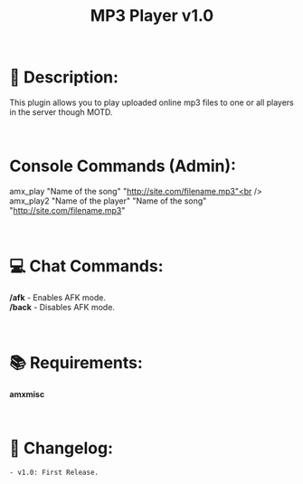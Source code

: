 <h1 align="center">MP3 Player v1.0</h1>

<br />

# :page_facing_up: Description:
This plugin allows you to play uploaded online mp3 files to one or all players in the server though MOTD.

<br />

# Console Commands (Admin):
amx_play "Name of the song" "http://site.com/filename.mp3"<br />
amx_play2 "Name of the player" "Name of the song" "http://site.com/filename.mp3"

<br />

# :computer: Chat Commands:
**/afk** - Enables AFK mode.<br />
**/back** - Disables AFK mode.

<br />

# :books: Requirements:
**amxmisc**

<br />

# :scroll: Changelog:
    - v1.0: First Release.
